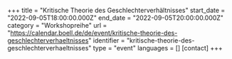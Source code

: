 +++
title = "Kritische Theorie des Geschlechterverhältnisses"
start_date = "2022-09-05T18:00:00.000Z"
end_date = "2022-09-05T20:00:00.000Z"
category = "Workshopreihe"
url = "https://calendar.boell.de/de/event/kritische-theorie-des-geschlechterverhaeltnisses"
identifier = "kritische-theorie-des-geschlechterverhaeltnisses"
type = "event"
languages = []
[contact]
+++